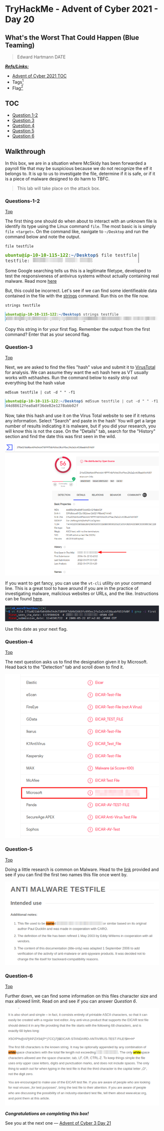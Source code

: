 # TryHackMe - Advent of Cyber 2021 - Day 20
## What's the Worst That Could Happen (Blue Teaming)
> Edward Hartmann
> DATE

***<u>Refs/Links:</u>***
- [Advent of Cyber 2021 TOC](Advent%20of%20Cyber%20Table%20of%20Contents.md)  
-  Tags[^1]
-  Flag[^2]

[^1]: #ir #blue #malware
[^2]: *Question 1:* `X5O!P%@AP[4\PZX54(P^)7CC)7}$EICAR-STANDARD-ANTIVIRUS-TEST-FILE!$H+H*`  
					*Question 2:* `EICAR virus test files`  
					*Question 3:* `2005-10-17 22:03:48`  
					*Question 4:* `Virus:DOS/EICAR_Test_File`  
					*Question 5:* `ducklin.htm or ducklin-html.htm`  
					*Question 6:* `128`  


## TOC
- [Question 1-2](#Questions-1-2)
- [Question 3](#Question-3)
- [Question 4](#Question-4)
- [Question 5](#Question-5)
- [Question 6](#Question-6)


## Walkthrough

In this box, we are in a situation where McSkidy has been forwarded a payroll file that may be suspicious because we do not recognize the elf it belongs to. It is up to us to investigate the file, determine if it is safe, or if it is a piece of malware designed to do harm to TBFC. 

> This lab will take place on the attack box. 
### Questions-1-2
[Top](#TOC)

The first thing one should do when about to interact with an unknown file is identify its type using the Linux command `file`. The most basic is is simply `file <target>`. On the command like, navigate to `~/Desktop` and run the command below and note the output. 

```
file testfile
```

![Filetype](AoC-2021_Photos/Day_20/01_AoC_Day_20_01-08-22-Testfile-type.png)

Some Google searching tells us this is a legitimate filetype, developed to test the responsiveness of antivirus systems without actually containing real malware. Read more [here](https://en.wikipedia.org/wiki/EICAR_test_file)

But, this could be incorrect. Let's see if we can find some identifieable data contained in the file with the [strings](../../../tools_and_tricks/cli_utilities/strings_cli.md) command. Run this on the file now. 

```
strings testfile
```

![strings Command](AoC-2021_Photos/Day_20/02_AoC_Day_20_01-08-22-Strings-Testfile.png)

Copy this string in for your first flag. Remember the output from the first command? Enter that as your second flag. 

### Question-3
[Top](#TOC)

Next, we are asked to find the files "hash" value and submit it to [VirusTotal](https://www.virustotal.com/gui/home/upload) for analysis. We can assume they want the `md5` hash here as VT usually works with `md5`hashes. Run the command below to easily strip out everything but the hash value

```
md5sum testfile | cut -d " " -f1
```

![Testfile MD5](AoC-2021_Photos/Day_20/03_AoC_Day_20_01-08-22-md5-testfile.png)

Now, take this hash and use it on the Virus Total website to see if it returns any information. Select "Search" and paste in the hash' You will get a large number of results indicating it is malware, but if you did your research, you will know this is not the case. On the "Details" tab, search for the "History" section and find the date this was first seen in the wild. 

![Seen in the Wild](AoC-2021_Photos/Day_20/04_AoC_Day_20_01-08-22-Seen-In-Wild.png)

If you want to get fancy, you can use the `vt-cli` utility on your command line. This is a great tool to have around if you are in the practice of investigating malware, malicious websites or URLs, and the like. Instructions can be found [here](https://github.com/VirusTotal/vt-cli#installing-the-tool). 

![Using VT CLI](AoC-2021_Photos/Day_20/05_AoC_Day_20_01-08-22-vt-cli.png)

Use this date as your next flag. 
### Question-4
[Top](#TOC)

The next question asks us to find the designation given it by Microsoft. Head back to the "Detection" tab and scroll down to find it. 

![MS Designation](AoC-2021_Photos/Day_20/06_AoC_Day_20_01-08-22-MS-Designation.png)

### Question-5
[Top](#TOC)

Doing a little research is common on Malware. Head to the [link](https://www.eicar.org/?page_id=3950) provided and see if you can find the first two names this file once went by. 

![File Names](AoC-2021_Photos/Day_20/07_AoC_Day_20_01-08-22-Original-Names.png)

### Question-6
[Top](#TOC)

Further down, we can find some information on this files character size and max allowed limit. Read on and see if you can answer *Question 6*. 

![Character Limit](AoC-2021_Photos/Day_20/08_AoC_Day_20_01-08-22-CharacterTotal.png)

***Congratulations on completing this box!***  

See you at the next one &mdash; [Advent of Cyber 3 Day 21](AoC-2021_Day21.md)
</br>
</br>
</br>
</br>
</br>
</br>
</br>
</br>
</br>
</br>
</br>
</br>
</br>
</br>
</br>
</br>
</br>
</br>
</br>
</br>
</br>
</br>
</br>
</br>
</br>
</br>
</br>
</br>
</br>
</br>
</br>
</br>
</br>
</br>
</br>
</br>
</br>
</br>
</br>
</br>
</br>
</br>
</br>
</br>
</br>
</br>
</br>
</br>
</br>
</br>
</br>
</br>
</br>
</br>
</br>
</br>
</br>
</br>
</br>
</br>
</br>
</br>
</br>
